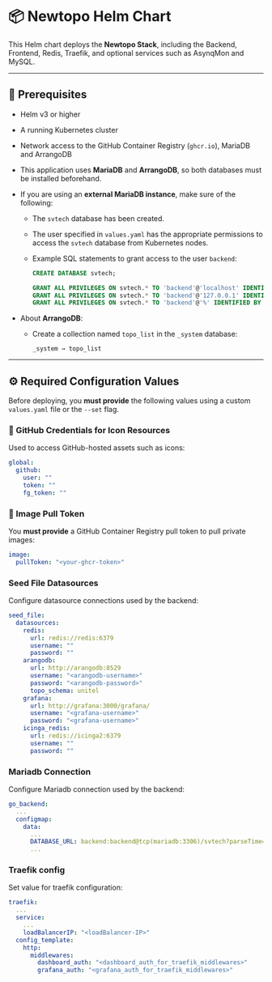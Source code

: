 # 📦 Newtopo Helm Chart

This Helm chart deploys the **Newtopo Stack**, including the Backend, Frontend, Redis, Traefik, and optional services such as AsynqMon and MySQL.

---

## 🚀 Prerequisites

- Helm v3 or higher
- A running Kubernetes cluster
- Network access to the GitHub Container Registry (`ghcr.io`), MariaDB and ArrangoDB
- This application uses **MariaDB** and **ArrangoDB**, so both databases must be installed beforehand.
- If you are using an **external MariaDB instance**, make sure of the following:
  - The `svtech` database has been created.
  - The user specified in `values.yaml` has the appropriate permissions to access the `svtech` database from Kubernetes nodes.
  - Example SQL statements to grant access to the user `backend`:

    ```sql
    CREATE DATABASE svtech;

    GRANT ALL PRIVILEGES ON svtech.* TO 'backend'@'localhost' IDENTIFIED BY 'backend';
    GRANT ALL PRIVILEGES ON svtech.* TO 'backend'@'127.0.0.1' IDENTIFIED BY 'backend';
    GRANT ALL PRIVILEGES ON svtech.* TO 'backend'@'%' IDENTIFIED BY 'backend';
    ```

- About **ArrangoDB**:
  - Create a collection named `topo_list` in the `_system` database:

    ```text
    _system → topo_list
    ```

---

## ⚙️ Required Configuration Values

Before deploying, you **must provide** the following values using a custom `values.yaml` file or the `--set` flag.

### 🔑 GitHub Credentials for Icon Resources

Used to access GitHub-hosted assets such as icons:

```yaml
global:
  github:
    user: ""
    token: ""
    fg_token: ""

```

### 🔑 Image Pull Token

You **must provide** a GitHub Container Registry pull token to pull private images:

```yaml
image:
  pullToken: "<your-ghcr-token>"
```

### Seed File Datasources
Configure datasource connections used by the backend:

```yaml
seed_file:
  datasources:
    redis:
      url: redis://redis:6379
      username: ""
      password: ""
    arangodb:
      url: http://arangodb:8529
      username: "<arangodb-username>"
      password: "<arangodb-password>"
      topo_schema: unitel
    grafana:
      url: http://grafana:3000/grafana/
      username: "<grafana-username>"
      password: "<grafana-username>"
    icinga_redis:
      url: redis://icinga2:6379
      username: ""
      password: ""
```

### Mariadb Connection
Configure Mariadb connection used by the backend:

```yaml
go_backend:
  ...
  configmap:
    data:
      ...
      DATABASE_URL: backend:backend@tcp(mariadb:3306)/svtech?parseTime=true
      ...
```

### Traefik config
Set value for traefik configuration:

```yaml
traefik:
  ...
  service:
    ...
    loadBalancerIP: "<loadBalancer-IP>"
  config_template:
    http:
      middlewares:
        dashboard_auth: "<dashboard_auth_for_traefik_middlewares>"
        grafana_auth: "<grafana_auth_for_traefik_middlewares>"
```
